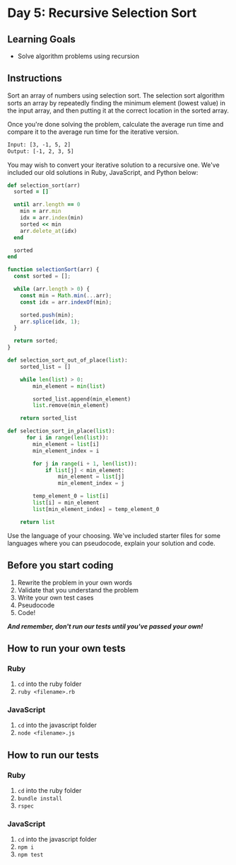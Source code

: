 # Day 5: Recursive Selection Sort

## Learning Goals

- Solve algorithm problems using recursion

## Instructions

Sort an array of numbers using selection sort. The selection sort algorithm
sorts an array by repeatedly finding the minimum element (lowest value) in the
input array, and then putting it at the correct location in the sorted array.

Once you're done solving the problem, calculate the average run time and compare
it to the average run time for the iterative version.

```txt
Input: [3, -1, 5, 2]
Output: [-1, 2, 3, 5]
```

You may wish to convert your iterative solution to a recursive one. We've
included our old solutions in Ruby, JavaScript, and Python below:

```ruby
def selection_sort(arr)
  sorted = []

  until arr.length == 0
    min = arr.min
    idx = arr.index(min)
    sorted << min
    arr.delete_at(idx)
  end

  sorted
end
```

```javascript
function selectionSort(arr) {
  const sorted = [];

  while (arr.length > 0) {
    const min = Math.min(...arr);
    const idx = arr.indexOf(min);

    sorted.push(min);
    arr.splice(idx, 1);
  }

  return sorted;
}
```

```python
def selection_sort_out_of_place(list):
    sorted_list = []

    while len(list) > 0:
        min_element = min(list)

        sorted_list.append(min_element)
        list.remove(min_element)

    return sorted_list
```

```python
def selection_sort_in_place(list):
      for i in range(len(list)):
        min_element = list[i]
        min_element_index = i

        for j in range(i + 1, len(list)):
            if list[j] < min_element:
                min_element = list[j]
                min_element_index = j

        temp_element_0 = list[i]
        list[i] = min_element
        list[min_element_index] = temp_element_0

    return list
```

Use the language of your choosing. We've included starter files for some
languages where you can pseudocode, explain your solution and code.

## Before you start coding

1. Rewrite the problem in your own words
2. Validate that you understand the problem
3. Write your own test cases
4. Pseudocode
5. Code!

**_And remember, don't run our tests until you've passed your own!_**

## How to run your own tests

### Ruby

1. `cd` into the ruby folder
2. `ruby <filename>.rb`

### JavaScript

1. `cd` into the javascript folder
2. `node <filename>.js`

## How to run our tests

### Ruby

1. `cd` into the ruby folder
2. `bundle install`
3. `rspec`

### JavaScript

1. `cd` into the javascript folder
2. `npm i`
3. `npm test`
